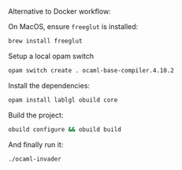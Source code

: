 Alternative to Docker workflow:

On MacOS, ensure `freeglut` is installed:
```sh
brew install freeglut
```

Setup a local opam switch

```sh
opam switch create . ocaml-base-compiler.4.10.2
```

Install the dependencies:
```sh
opam install lablgl obuild core
```

Build the project:
```sh
obuild configure && obuild build
```

And finally run it:
```sh
./ocaml-invader
```
